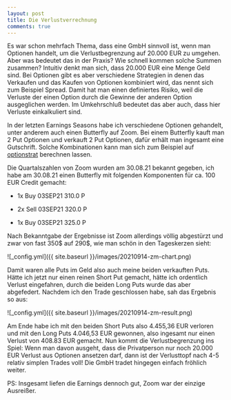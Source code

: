 ```yaml
---
layout: post
title: Die Verlustverrechnung
comments: true
---
```


Es war schon mehrfach Thema, dass eine GmbH sinnvoll ist, wenn man Optionen handelt, um die Verlustbegrenzung auf 20.000 EUR zu umgehen.
Aber was bedeutet das in der Praxis? Wie schnell kommen solche Summen zusammen? Intuitiv denkt man sich, dass 20.000 EUR eine Menge Geld sind.
Bei Optionen gibt es aber verschiedene Strategien in denen das Verkaufen und das Kaufen von Optionen kombiniert wird, das nennt sich zum Beispiel Spread.
Damit hat man einen definiertes Risiko, weil die Verluste der einen Option durch die Gewinne der anderen Option ausgeglichen werden. Im Umkehrschluß bedeutet das aber auch, dass hier Verluste einkalkuliert sind.

In der letzten Earnings Seasons habe ich verschiedene Optionen gehandelt, unter anderem auch einen Butterfly auf Zoom. 
Bei einem Butterfly kauft man 2 Put Optionen und verkauft 2 Put Optionen, dafür erhält man ingesamt eine Gutschrift. Solche Kombinationen kann man sich zum Beispiel 
auf  <a href="https://optionstrat.com/build/long-put-butterfly/ZM/211015P190,211015P220x-2,211015P250">optionstrat</a> berechnen lassen. 

Die Quartalszahlen von Zoom wurden am 30.08.21 bekannt gegeben, ich habe am 30.08.21 einen Butterfly mit folgenden Komponenten für ca. 100 EUR Credit gemacht:

 + 1x Buy 03SEP21 310.0 P
 - 2x Sell 03SEP21 320.0 P
 + 1x Buy 03SEP21 325.0 P

Nach Bekanntgabe der Ergebnisse ist Zoom allerdings völlig abgestürzt und zwar von fast 350$ auf 290$, wie man schön in den Tageskerzen sieht:

![_config.yml]({{ site.baseurl }}/images/20210914-zm-chart.png)

Damit waren alle Puts im Geld also auch meine beiden verkauften Puts. Hätte ich jetzt nur einen reinen Short Put gemacht, hätte ich ordentlich Verlust eingefahren, durch
die beiden Long Puts wurde das aber abgefedert. Nachdem ich den Trade geschlossen habe, sah das Ergebnis so aus:

![_config.yml]({{ site.baseurl }}/images/20210914-zm-result.png)

Am Ende habe ich mit den beiden Short Puts also 4.455,36 EUR verloren und mit den Long Puts 4.046,53 EUR gewonnen, also ingesamt nur einen Verlust von 408.83 EUR gemacht.
Nun kommt die Verlustbegrenzung ins Spiel: Wenn man davon ausgeht, dass die Privatperson nur noch 20.000 EUR Verlust aus Optionen ansetzen darf, dann ist der Verlusttopf nach 4-5 relativ simplen Trades voll!
Die GmbH tradet hingegen einfach fröhlich weiter.

PS:
Insgesamt liefen die Earnings dennoch gut, Zoom war der einzige Ausreißer.

